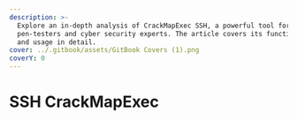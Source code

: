 ```yaml
---
description: >-
  Explore an in-depth analysis of CrackMapExec SSH, a powerful tool for
  pen-testers and cyber security experts. The article covers its functionalities
  and usage in detail.
cover: ../.gitbook/assets/GitBook Covers (1).png
coverY: 0
---
```


# SSH CrackMapExec

